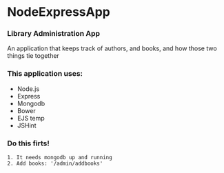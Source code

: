# NodeExpressApp

### Library Administration App
An application that keeps track of authors, and books, and how those two things tie together

### This application uses:
 - Node.js
 - Express
 - Mongodb
 - Bower
 - EJS temp
 - JSHint
 
### Do this firts!
    1. It needs mongodb up and running
    2. Add books: '/admin/addbooks'